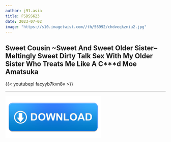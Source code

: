 ```yaml
---
author: j91.asia
title: FSDSS623 
date: 2023-07-02
image: "https://s10.imagetwist.com//th/56992/chdveqkzniu2.jpg"
---
```


## Sweet Cousin ~Sweet And Sweet Older Sister~ Meltingly Sweet Dirty Talk Sex With My Older Sister Who Treats Me Like A C***d Moe Amatsuka


{{< youtubepl facyyb7kvn8v >}}
___
[![SlamDevs](https://raw.githubusercontent.com/fdjhdfucjqbsdh/hgo/master/blue-download-button.png)](https://sblona.com/d/facyyb7kvn8v)
